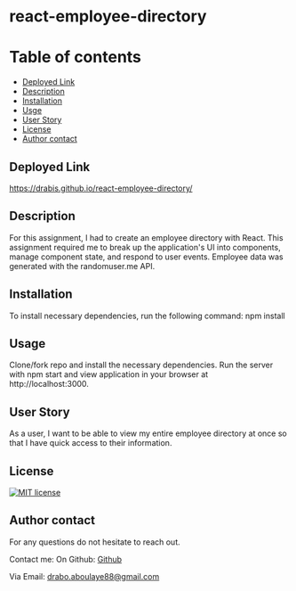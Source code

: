 

# react-employee-directory

  # Table of contents
  * [Deployed Link](#deployedlinks)
  * [Description](#description)
  * [Installation](#installation)
  * [Usge](#usage)
  * [User Story](#userstory)
  * [License](#license)
  * [Author contact](#contactAuthor)


  ## Deployed Link
  https://drabis.github.io/react-employee-directory/
 


  ## Description
  For this assignment, I had to create an employee directory with React. This assignment required me to break up the application's UI into components, manage component state, and respond to user events. Employee data was generated with the randomuser.me API.
  
 
  ## Installation
  To install necessary dependencies, run the following command:
  npm install

  ## Usage 
  Clone/fork repo and install the necessary dependencies. Run the server with npm start and view application in your browser at http://localhost:3000.


  ## User Story
As a user, I want to be able to view my entire employee directory at once so that I have quick access to their information.


  ## License
  [![MIT license](https://img.shields.io/badge/License-MIT-blue.svg)](https://lbesson.mit-license.org/)
  
  
  

  ## Author contact
  For any questions do not hesitate to reach out. 

  Contact me:
  On Github: [Github](https://github.com/Drabis/)

  Via Email: drabo.aboulaye88@gmail.com
